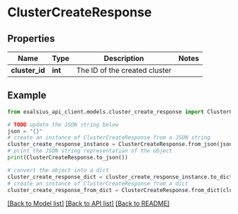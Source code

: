 # ClusterCreateResponse


## Properties

Name | Type | Description | Notes
------------ | ------------- | ------------- | -------------
**cluster_id** | **int** | The ID of the created cluster | 

## Example

```python
from exalsius_api_client.models.cluster_create_response import ClusterCreateResponse

# TODO update the JSON string below
json = "{}"
# create an instance of ClusterCreateResponse from a JSON string
cluster_create_response_instance = ClusterCreateResponse.from_json(json)
# print the JSON string representation of the object
print(ClusterCreateResponse.to_json())

# convert the object into a dict
cluster_create_response_dict = cluster_create_response_instance.to_dict()
# create an instance of ClusterCreateResponse from a dict
cluster_create_response_from_dict = ClusterCreateResponse.from_dict(cluster_create_response_dict)
```
[[Back to Model list]](../README.md#documentation-for-models) [[Back to API list]](../README.md#documentation-for-api-endpoints) [[Back to README]](../README.md)


